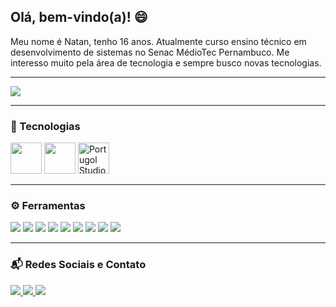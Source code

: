 ## Olá, bem-vindo(a)! 😄

Meu nome é Natan, tenho 16 anos. Atualmente curso ensino técnico em desenvolvimento de sistemas no Senac MédioTec Pernambuco. Me interesso muito pela área de tecnologia e sempre busco novas tecnologias.

---

![](https://github-readme-stats.vercel.app/api/top-langs/?username=natsnatsnats&theme=shadow_blue&hide_border=false&include_all_commits=false&count_private=false&layout=compact)

---

### 💼 Tecnologias

<p>
  <img src="https://cdn.jsdelivr.net/gh/devicons/devicon/icons/c/c-original.svg" height="50" />
  <img src="https://cdn.jsdelivr.net/gh/devicons/devicon/icons/javascript/javascript-original.svg" height="50" />
  <img src="https://univali-lite.github.io/Portugol-Studio/assets/img/logo.png" height="50" alt="Portugol Studio" title="Portugol Studio" />
</p>

---

### ⚙ Ferramentas

<p>
  <img src="https://img.shields.io/badge/SQL-4479A1?style=flat&logo=postgresql&logoColor=white" />
  <img src="https://img.shields.io/badge/Windows-0078D6?style=flat&logo=windows&logoColor=white" />
  <img src="https://img.shields.io/badge/Figma-F24E1E?style=flat&logo=figma&logoColor=white" />
  <img src="https://img.shields.io/badge/GitHub-181717?style=flat&logo=github&logoColor=white" />
  <img src="https://img.shields.io/badge/Notion-000000?style=flat&logo=notion&logoColor=white" />
  <img src="https://img.shields.io/badge/Canva-00C4CC?style=flat&logo=canva&logoColor=white" />
  <img src="https://img.shields.io/badge/Photoshop-31A8FF?style=flat&logo=adobe-photoshop&logoColor=white" />
  <img src="https://img.shields.io/badge/Trello-0052CC?style=flat&logo=trello&logoColor=white" />
  <img src="https://img.shields.io/badge/OneNote-7719AA?style=flat&logo=onenote&logoColor=white" />
</p>

---

### 📬 Redes Sociais e Contato

<p>
  <a href="https://www.instagram.com/nats_alvs/">
    <img src="https://img.shields.io/badge/INSTAGRAM-pink?style=for-the-badge&logo=instagram&logoColor=white" />
  </a>
  <a href="mailto:natscoisaseria@gmail.com">
    <img src="https://img.shields.io/badge/GMAIL-black?style=for-the-badge&logo=gmail&logoColor=white" />
  </a>
  <a href="https://linkedin.com">
    <img src="https://img.shields.io/badge/LINKEDIN-blue?style=for-the-badge&logo=linkedin&logoColor=white" />
  </a>
</p>
